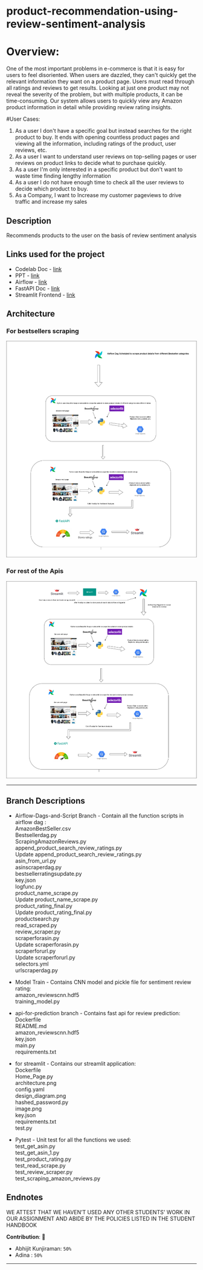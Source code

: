 # product-recommendation-using-review-sentiment-analysis 
# Overview:
One of the most important problems in e-commerce is that it is easy for users to feel disoriented. When users are dazzled, they can't quickly get the relevant information they want on a product page. Users must read through all ratings and reviews to get results. Looking at just one product may not reveal the severity of the problem, but with multiple products, it can be time-consuming.
Our system allows users to quickly view any Amazon product information in detail while providing review rating insights.

#User Cases:
1. As a user I don't have a specific goal but instead searches for the right product to buy. It ends with opening countless product pages and viewing all the information, including ratings of the product, user reviews, etc.
2. As a user I want to understand user reviews on top-selling pages or user reviews on product links to decide what to purchase quickly.
3. As a user I'm only interested in a specific product but don't want to waste time finding lengthy information 
4. As a user I do not have enough time to check all the user reviews to decide which product to buy.
5. As a Company, I want to Increase my customer pageviews to drive traffic and increase my sales


## Description 
Recommends products to the user on the basis of review sentiment analysis

## Links used for the project
* Codelab Doc - [link](https://docs.google.com/document/d/1GfmdoByty7ZWO9nkfJnps5On1DQxQDlSLDi5CvqImD8/edit?usp=sharing)
* PPT - [link](https://docs.google.com/document/d/1GfmdoByty7ZWO9nkfJnps5On1DQxQDlSLDi5CvqImD8/edit?usp=sharing)
* Airflow - [link](http://35.196.111.228:8080/home)
* FastAPI Doc - [link](http://34.73.35.12:8090/docs)
* Streamlit Frontend - [link](https://damg7245-finalproject-sentiment-analysis-fol52rb4xq-ue.a.run.app)


## Architecture 
### For bestsellers scraping
![alt text](images/architecture.png)

### For rest of the Apis
![alt text](images/Architecture1.png)


---

## Branch Descriptions
* Airflow-Dags-and-Script Branch - Contain all the function scripts in airflow dag : \
AmazonBestSeller.csv \
Bestsellerdag.py \
ScrapingAmazonReviews.py \
append_product_search_review_ratings.py \
Update append_product_search_review_ratings.py \
asin_from_url.py \
asinscraperdag.py \
bestsellerratingsupdate.py \
key.json \
logfunc.py \
product_name_scrape.py \
Update product_name_scrape.py \
product_rating_final.py \
Update product_rating_final.py \
productsearch.py \
read_scraped.py \
review_scraper.py \
scraperforasin.py \
Update scraperforasin.py \
scraperforurl.py \
Update scraperforurl.py \
selectors.yml \
urlscraperdag.py 

* Model Train - Contains CNN model and pickle file for sentiment review rating: \
amazon_reviewscnn.hdf5 \
training_model.py 

* api-for-prediction branch - Contains fast api for review prediction: \
Dockerfile \
README.md \
amazon_reviewscnn.hdf5 \
key.json \
main.py \
requirements.txt 

* for streamlit - Contains our streamlit application: \
Dockerfile \
Home_Page.py \
architecture.png \
config.yaml \
design_diagram.png \
hashed_password.py \
image.png \
key.json \
requirements.txt \
test.py 

* Pytest - Unit test for all the functions we used: \
test_get_asin.py \
test_get_asin_1.py \
test_product_rating.py \
test_read_scrape.py \
test_review_scraper.py \
test_scraping_amazon_reviews.py 








## Endnotes

WE ATTEST THAT WE HAVEN’T USED ANY OTHER STUDENTS' WORK IN OUR ASSIGNMENT AND ABIDE BY THE POLICIES LISTED IN THE STUDENT HANDBOOK

**Contribution**: 🤝
*   Abhijit Kunjiraman: `50%`
*   Adina : `50%`

---
